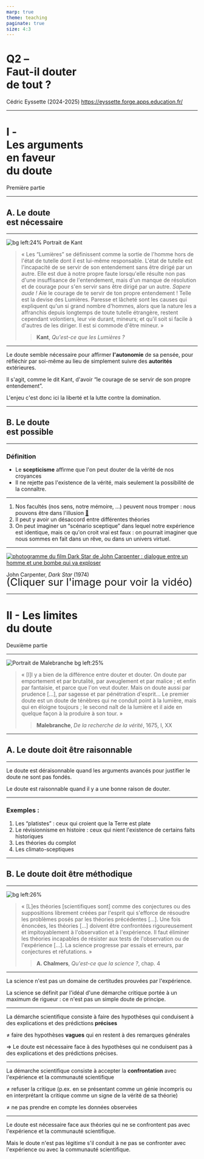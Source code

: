 ```yaml
---
marp: true
theme: teaching
paginate: true
size: 4:3
---
```


<!-- _class: titre -->

# Q2 – <br>Faut-il douter<br> de tout ? <!-- fit -->
Cédric Eyssette (2024-2025)
https://eyssette.forge.apps.education.fr/


---
<!-- _class: partie -->
# I - <br>Les arguments <br>en faveur <br>du doute <!-- fit -->
Première partie


---
<!-- _class: souspartie -->
## A. Le doute <br>est nécessaire

---
<!-- _class: citationC fmmm -->

![bg left:24% Portrait de Kant](https://upload.wikimedia.org/wikipedia/commons/7/79/Immanuel_Kant_-_Gemaelde_1.jpg)

>« Les “Lumières” se définissent comme la sortie de l'homme hors de l'état de tutelle dont il est lui-même responsable. L'état de tutelle est l'incapacité de se servir de son entendement sans être dirigé par un autre. Elle est due à notre propre faute lorsqu'elle résulte non pas d'une insuffisance de l'entendement, mais d'un manque de résolution et de courage pour s'en servir sans être dirigé par un autre. _Sapere aude !_ Aie le courage de te servir de ton propre entendement ! Telle est la devise des Lumières.
>Paresse et lâcheté sont les causes qui expliquent qu'un si grand nombre d'hommes, alors que la nature les a affranchis depuis longtemps de toute tutelle étrangère, restent cependant volontiers, leur vie durant, mineurs; et qu'il soit si facile à d'autres de les diriger. Il est si commode d'être mineur. »
>>**Kant**, _Qu'est-ce que les Lumières ?_


---
<!-- _class: fppp -->
Le doute semble nécessaire pour affirmer **l'autonomie** de sa pensée, pour réfléchir par soi-même au lieu de simplement suivre des **autorités** extérieures.

<span data-marpit-fragment="1">Il s'agit, comme le dit Kant, d'avoir “le courage de se servir de son propre entendement”.</span>

<span data-marpit-fragment="2">L'enjeu c'est donc ici la liberté et la lutte contre la domination.</span>

---
<!-- _class: souspartie -->
## B. Le doute <br>est possible


---
<!-- _class: definition-->

### Définition

* Le **scepticisme** affirme que l'on peut douter de la vérité de nos croyances
* Il ne rejette pas l'existence de la vérité, mais seulement la possibilité de la connaître.

---
<!-- _class: fpppp -->

1) Nos facultés (nos sens, notre mémoire, …) peuvent nous tromper : nous pouvons être dans l'illusion [:link:](https://docs.google.com/document/d/1k0PyEjEYlJVcNk23j-RAzZANood-5VWihYIhd9ERlJ8/edit)
2) Il peut y avoir un désaccord entre différentes théories
3) On peut imaginer un “scénario sceptique” dans lequel notre expérience est identique, mais ce qu'on croit vrai est faux : on pourrait imaginer que nous sommes en fait dans un rêve, ou dans un univers virtuel.

<!-- 
perception ≠ réception de données brutes
= interprétation

même s'il y a une seule théorie => argument de la méta-induction pessimiste
-->

---
<!-- _class: i1t1 vertical contain -->

[![photogramme du film _Dark Star_ de John Carpenter : dialogue entre un homme et une bombe qui va exploser](https://i.ibb.co/PGrW6WP/dark-star-r.png)](https://ladigitale.dev/digiview/#/v/6481b0a8aa5fe)

John Carpenter, _Dark Star_ (1974)
<span style="font-size:1.7rem; margin-top:-5px; display:block;">(Cliquer sur l'image pour voir la vidéo)</span>


---
<!-- _class: partie -->
# II - Les limites <br>du doute <!-- fit -->
Deuxième partie

---
<!-- _class: citationC fppp -->

![Portrait de Malebranche bg left:25%](https://upload.wikimedia.org/wikipedia/commons/thumb/c/c7/Nicolas_Malebranche_-_Versailles_MV_2929.jpg/479px-Nicolas_Malebranche_-_Versailles_MV_2929.jpg)

>« [I]l y a bien de la différence entre douter et douter. On doute par emportement et par brutalité, par aveuglement et par malice ; et enfin par fantaisie, et parce que l'on veut douter. Mais on doute aussi par prudence […], par sagesse et par pénétration d'esprit… Le premier doute est un doute de ténèbres qui ne conduit point à la lumière, mais qui en éloigne toujours ; le second naît de la lumière et il aide en quelque façon à la produire à son tour. »
>>**Malebranche**, _De la recherche de la vérité_, 1675, I, XX


---
<!-- _class: souspartie -->
## A. Le doute doit être raisonnable


---
<!-- _class:  -->

Le doute est déraisonnable quand les arguments avancés pour justifier le doute ne sont pas fondés.

<span data-marpit-fragment="1">Le doute est raisonnable quand il y a une bonne raison de douter.</span>

---
<!-- _class:  -->
### Exemples :

1) Les “platistes” : ceux qui croient que la Terre est plate
2) Le révisionnisme en histoire : ceux qui nient l'existence de certains faits historiques
3) Les théories du complot
4) Les climato-sceptiques

---
<!-- _class: souspartie -->
## B. Le doute doit être méthodique

<!-- ≠ doute de principe -->

---
<!-- _class: citationC fp -->
<style scoped>
figure {margin-right:-70px!important}
</style>

![bg left:26%](https://upload.wikimedia.org/wikipedia/commons/thumb/4/43/Karl_Popper.jpg/220px-Karl_Popper.jpg)

>« [L]es théories [scientifiques sont] comme des conjectures ou des suppositions librement créées par l'esprit qui s'efforce de résoudre les problèmes posés par les théories précédentes […]. Une fois énoncées, les théories […] doivent être confrontées rigoureusement et impitoyablement à l'observation et à l'expérience. Il faut éliminer les théories incapables de résister aux tests de l'observation ou de l'expérience […]. La science progresse par essais et erreurs, par conjectures et réfutations. »
>>**A. Chalmers**, _Qu'est-ce que la science ?_, chap. 4



---
<!-- _class:  -->


La science n'est pas un domaine de certitudes prouvées par l'expérience.

<span data-marpit-fragment="1">La science se définit par l'idéal d'une démarche critique portée à un maximum de rigueur : ce n'est pas un simple doute de principe.</span>


---
<!-- _class:  -->
La démarche scientifique consiste à faire des hypothèses qui conduisent à des explications et des prédictions **précises**

<span data-marpit-fragment="1">≠ faire des hypothèses **vagues** qui en restent à des remarques générales</span>

<span data-marpit-fragment="2">&rArr; Le doute est nécessaire face à des hypothèses qui ne conduisent pas à des explications et des prédictions précises.</span>

<!-- 
Exemples
- effet Barnum
 -->

---
<!-- _class: fpppppppp -->
La démarche scientifique consiste à accepter la **confrontation** avec l'expérience et la communauté scientifique

<span data-marpit-fragment="1">≠ refuser la critique (p.ex. en se présentant comme un génie incompris ou en interprétant la critique comme un signe de la vérité de sa théorie)</span>

<span data-marpit-fragment="2">≠ ne pas prendre en compte les données observées</span>


---
<!-- _class:  -->

Le doute est nécessaire face aux théories qui ne se confrontent pas avec l'expérience et la communauté scientifique.

<span data-marpit-fragment="1">Mais le doute n'est pas légitime s'il conduit à ne pas se confronter avec l'expérience ou avec la communauté scientifique.</span>

